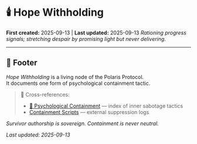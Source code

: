 # 🕯️ Hope Withholding
**First created:** 2025-09-13 | **Last updated:** 2025-09-13
*Rationing progress signals; stretching despair by promising light but never delivering.*

---

## 🏮 Footer  

*Hope Withholding* is a living node of the Polaris Protocol.  
It documents one form of psychological containment tactic.  

> 📡 Cross-references:  
> - [🧠 Psychological Containment](./README.md) — index of inner sabotage tactics  
> - [Containment Scripts](../../../Disruption_Kit/Containment_Scripts/) — external suppression logs  

*Survivor authorship is sovereign. Containment is never neutral.*  

_Last updated: 2025-09-13_
